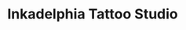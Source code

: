 ---
title: "Inkadelphia Tattoo Studio"
url: /philadelphia/inkadelphia-tattoo-studio/
shop: tattoo
---